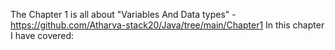 The Chapter 1 is all about "Variables And Data types" - https://github.com/Atharva-stack20/Java/tree/main/Chapter1
  In this chapter I have covered: 
    
